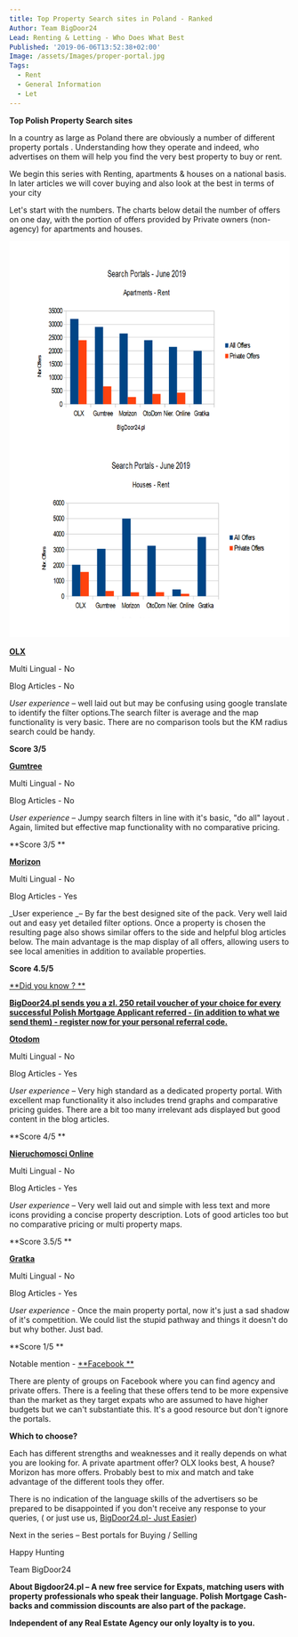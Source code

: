 ```yaml
---
title: Top Property Search sites in Poland - Ranked
Author: Team BigDoor24
Lead: Renting & Letting - Who Does What Best
Published: '2019-06-06T13:52:38+02:00'
Image: /assets/Images/proper-portal.jpg
Tags:
  - Rent
  - General Information
  - Let
---
```

**Top Polish Property Search sites**

In a country as large as Poland there are obviously a number of different property portals . Understanding how they operate and indeed, who advertises on them will help you find the very best property to buy or rent. 

We begin this series with Renting, apartments & houses on a national basis. In later articles we will cover buying and also look at the best in terms of your city

Let's start with the numbers. The charts below detail the number of offers on one day, with the portion of offers provided by Private owners (non-agency) for apartments and houses.

![null](/assets/Images/portal-charts.png)

[**OLX**](https://www.olx.pl/)

Multi Lingual - No

Blog Articles - No

_User experience_ – well laid out but may be confusing using google translate to identify the filter options.The search filter is average and the map functionality is very basic. There are no comparison tools but the KM radius search could be handy. 

**Score 3/5**

[**Gumtree**](https://www.gumtree.pl/)

Multi Lingual - No

Blog Articles - No

_User experience_ – Jumpy search filters in line with it's basic, "do all" layout . Again, limited but effective map functionality with no comparative pricing.

**Score 3/5
**

[**Morizon**](https://www.morizon.pl/)

Multi Lingual - No

Blog Articles - Yes

_User experience _– By far the best designed site of the pack. Very well laid out and easy yet detailed filter options. Once a property is chosen the resulting page also shows similar offers to the side and helpful blog articles below. The main advantage is the map display of all offers, allowing users to see local amenities in addition to available properties.

**Score 4.5/5**

[**Did you know ?
**](https://bigdoor24.pl/)

[**BigDoor24.pl sends you a zl. 250 retail voucher of your choice for every successful Polish Mortgage Applicant referred - (in addition to what we send them) - register now for your personal referral code.**](https://bigdoor24.pl/)

[**Otodom**](https://www.otodom.pl/)

Multi Lingual - No

Blog Articles - Yes

_User experience_ – Very high standard as a dedicated property portal. With excellent map functionality it also includes trend graphs and comparative pricing guides. There are a bit too many irrelevant ads displayed but good content in the blog articles.

**Score 4/5
**

[**Nieruchomosci Online**](https://www.nieruchomosci-online.pl/)

Multi Lingual - No

Blog Articles - Yes

_User experience_ – Very well laid out and simple with less text and more icons providing a concise property description. Lots of good articles too but no comparative pricing or multi property maps.

**Score 3.5/5
**

[**Gratka**](https://gratka.pl/)

Multi Lingual - No

Blog Articles - Yes

_User experience_ - Once the main property portal, now it's just a sad shadow of it's competition. We could list the stupid pathway and things it doesn't do but why bother. Just bad.

**Score 1/5
**

Notable mention - [**Facebook
**](https://www.facebook.com/bigdoor24/)

There are plenty of groups on Facebook where you can find agency and private offers. There is a feeling that these offers tend to be more expensive than the market as they target expats who are assumed to have higher budgets but we can't substantiate this. It's a good resource but don't ignore the portals.

**Which to choose?**

Each has different strengths and weaknesses and it really depends on what you are looking for. A private apartment offer? OLX looks best, A house? Morizon has more offers. Probably best to mix and match and take advantage of the different tools they offer.

There is no indication of the language skills of the advertisers so be prepared to be disappointed if you don't receive any response to your queries, ( or just use us, [BigDoor24.pl- Just Easier](https://bigdoor24.pl/))

Next in the series – Best portals for Buying / Selling

Happy Hunting

Team BigDoor24

**About Bigdoor24.pl – A new free service for Expats, matching users with property professionals who speak their language. Polish Mortgage Cash-backs and commission discounts are also part of the package.**

**Independent of any Real Estate Agency our only loyalty is to you.**
